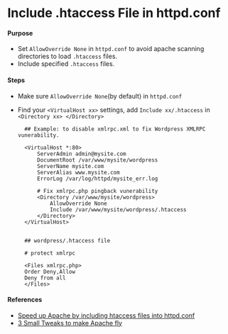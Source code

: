 # Include .htaccess File in httpd.conf

#### Purpose
* Set `AllowOverride None` in `httpd.conf` to avoid apache scanning directories to load `.htaccess` files.
* Include specified `.htaccess` files.

#### Steps
* Make sure `AllowOverride None`(by default) in `httpd.conf`
* Find your `<VirtualHost xx>` settings, add `Include xx/.htaccess` in `<Directory xx> </Directory>`

        ## Example: to disable xmlrpc.xml to fix Wordpress XMLRPC vunerability.

        <VirtualHost *:80>
            ServerAdmin admin@mysite.com
            DocumentRoot /var/www/mysite/wordpress
            ServerName mysite.com
            ServerAlias www.mysite.com
            ErrorLog /var/log/httpd/mysite_err.log

            # Fix xmlrpc.php pingback vunerability
            <Directory /var/www/mysite/wordpress>
                AllowOverride None
                Include /var/www/mysite/wordpress/.htaccess
            </Directory>
        </VirtualHost>


        ## wordpress/.htaccess file

        # protect xmlrpc

        <Files xmlrpc.php>
        Order Deny,Allow
        Deny from all
        </Files>

#### References
* [Speed up Apache by including htaccess files into httpd.conf](http://www.g-loaded.eu/2011/11/28/speed-up-apache-by-including-htaccess-files-into-httpd-conf/)
* [3 Small Tweaks to make Apache fly](http://www.jeffgeerling.com/blog/3-small-tweaks-make-apache-fly)


        
